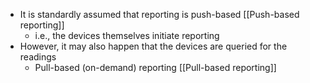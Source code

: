 - It is standardly assumed that reporting is push-based [[Push-based reporting]]
	- i.e., the devices themselves initiate reporting
- However, it may also happen that the devices are queried for the readings
	- Pull-based (on-demand) reporting [[Pull-based reporting]]